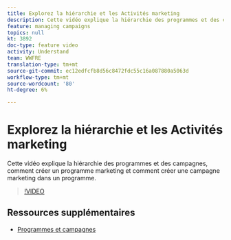 ```yaml
---
title: Explorez la hiérarchie et les Activités marketing
description: Cette vidéo explique la hiérarchie des programmes et des campagnes dans les Adobes Campaign Standards (ACS), comment créer un programme marketing et comment créer une campagne marketing dans un programme.
feature: managing campaigns
topics: null
kt: 3892
doc-type: feature video
activity: Understand
team: WWFRE
translation-type: tm+mt
source-git-commit: ec12edfcfb8d56c8472fdc55c16a087880a5063d
workflow-type: tm+mt
source-wordcount: '80'
ht-degree: 6%

---
```



# Explorez la hiérarchie et les Activités marketing

Cette vidéo explique la hiérarchie des programmes et des campagnes, comment créer un programme marketing et comment créer une campagne marketing dans un programme.

>[!VIDEO](https://video.tv.adobe.com/v/18465?quality=12)

## Ressources supplémentaires

* [Programmes et campagnes](https://docs.adobe.com/content/help/en/campaign-standard/using/getting-started/marketing-plans/programs-and-campaigns.html)

